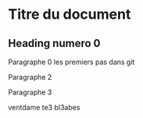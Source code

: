 # Titre du document

## Heading numero 0


Paragraphe 0
les premiers pas dans git 

Paragraphe 2

Paragraphe 3

ventdame te3 bl3abes